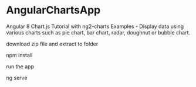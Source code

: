 # AngularChartsApp

Angular 8 Chart.js Tutorial with ng2-charts Examples - Display data using various charts such as pie chart, bar chart, radar, doughnut or bubble chart.

download zip file and extract to folder 

npm install  


 run the  app    
 
 ng serve 







